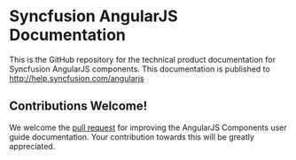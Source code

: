 # Syncfusion AngularJS Documentation

This is the GitHub repository for the technical product documentation for Syncfusion AngularJS components. This documentation is published to http://help.syncfusion.com/angularjs

## Contributions Welcome!

We welcome the [pull request](https://docs.github.com/en/github/managing-files-in-a-repository/editing-files-in-another-users-repository) for improving the AngularJS Components user guide documentation. Your contribution towards this will be greatly appreciated.
